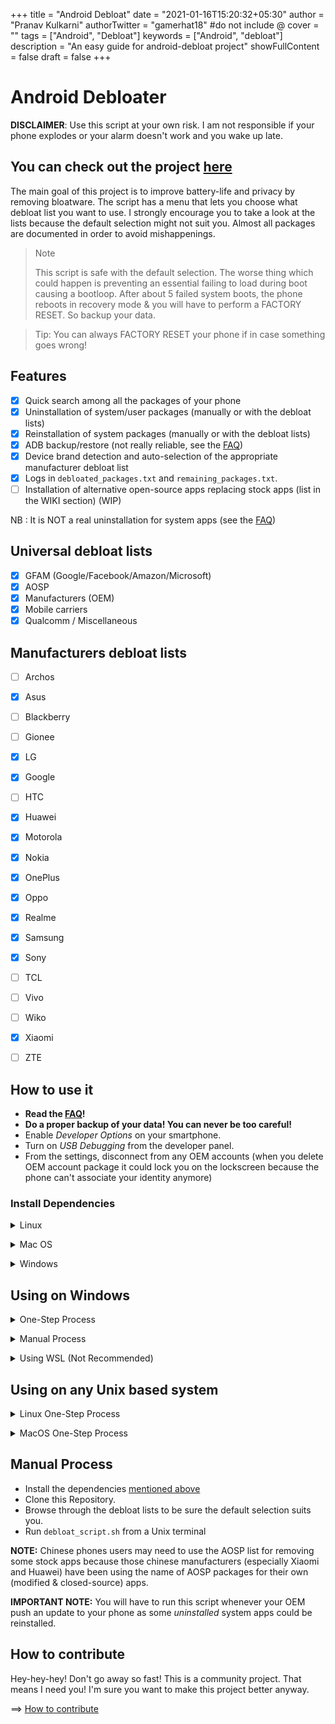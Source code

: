 +++
title = "Android Debloat"
date = "2021-01-16T15:20:32+05:30"
author = "Pranav Kulkarni"
authorTwitter = "gamerhat18" #do not include @
cover = ""
tags = ["Android", "Debloat"]
keywords = ["Android", "debloat"]
description = "An easy guide for android-debloat project"
showFullContent = false
draft = false
+++


# Android Debloater

**DISCLAIMER**: Use this script at your own risk. I am not responsible if your phone explodes or your alarm doesn't work and you wake up late.

## You can check out the project [here](https://github.com/gamerhat18/android-debloat)

The main goal of this project is to improve battery-life and privacy by removing bloatware. The script has a menu that lets you choose what debloat list you want to use. I strongly encourage you to take a look at the lists because the default selection might not suit you. Almost all packages are documented in order to avoid mishappenings.

>Note
>
>This script is safe with the default selection. The worse thing which could happen is preventing an essential failing to load during boot causing a bootloop. After about 5 failed system boots, the phone reboots in recovery mode & you will have to perform a FACTORY RESET. So backup your data. 

>Tip:
>You can always FACTORY RESET your phone if in case something goes wrong! 

## Features 
* [X] Quick search among all the packages of your phone
* [X] Uninstallation of system/user packages (manually or with the debloat lists)
* [X] Reinstallation of system packages (manually or with the debloat lists)
* [X] ADB backup/restore (not really reliable, see the [FAQ](https://github.com/gamerhat18/android-debloat/wiki/FAQ))
* [X] Device brand detection and auto-selection of the appropriate manufacturer debloat list
* [X] Logs in `debloated_packages.txt` and `remaining_packages.txt`.
* [ ] Installation of alternative open-source apps replacing stock apps (list in the WIKI section) (WIP)

NB : It is NOT a real uninstallation for system apps (see the [FAQ](https://github.com/gamerhat18/android-debloat/wiki/FAQ))

## Universal debloat lists 
* [X] GFAM (Google/Facebook/Amazon/Microsoft)
* [X] AOSP
* [X] Manufacturers (OEM)
* [X] Mobile carriers
* [X] Qualcomm / Miscellaneous

## Manufacturers debloat lists
* [ ] Archos
* [X] Asus
* [ ] Blackberry
* [ ] Gionee
* [X] LG
* [X] Google
* [ ] HTC
* [X] Huawei
* [X] Motorola
* [X] Nokia
* [X] OnePlus
* [X] Oppo
* [X] Realme
* [X] Samsung
* [X] Sony
* [ ] TCL
* [ ] Vivo
* [ ] Wiko
* [X] Xiaomi
* [ ] ZTE


## How to use it 
- **Read the [FAQ](https://github.com/gamerhat18/android-debloat/wiki/FAQ)!**
- **Do a proper backup of your data! You can never be too careful!**
- Enable *Developer Options* on your smartphone.
- Turn on *USB Debugging* from the developer panel.
- From the settings, disconnect from any OEM accounts (when you delete OEM account package it could lock you on the lockscreen because the phone can't associate your identity anymore)

### Install Dependencies
<p>
<details>
<summary>Linux</summary>

- Install *Android platform tools* and *qpdf* on your PC :

Debian Base :
```bash
$ sudo apt install android-sdk-platform-tools qpdf
```
Arch-Linux Base :
```bash
$ sudo pacman -S android-tools qpdf
```
Fedora :
```bash
$ sudo yum install android-tools qpdf
```
</details>
</p>

<p>
<details>
<summary>Mac OS</summary>

- Install [Homebrew](https://brew.sh/)
- Install *Android platform tools* and *qpdf*

You will also need to upgrade bash because Apple ships a very old bash version (3.2.57) due to licencing issues.

```bash
$ brew install android-platform-tools qpdf bash
```

You have to make the new bash version your default : 

```bash
$ sudo echo "/usr/local/bin/bash" >> /etc/shells
$ chsh -s /usr/local/bin/bash
```
Check if it works : 

```bash
$ echo $BASH_VERSION
```
</details>
</p>

<p>
<details>
<summary>Windows</summary>

You will need Chocolatey to install Git and ADB Platform Tools from Google.

```powershell 
choco install adb git -y
```

</details>
</p>

## Using on Windows
<p>
<details>
<summary>One-Step Process</summary>


Right click on the Start Menu and click on Windows Powershell (Admin). Click YES if something pops up. Then wait for a few seconds for it to load and paste the following. 
```powershell 
iex ((New-Object System.Net.WebClient).DownloadString('https://git.io/JtvK5'))
```

That's it! It will run the script program and you will have the control over enabling/disabling packages, restoring and creating backups, and more!
</details>
</p>

<p>
<details>
<summary>Manual Process</summary>

- Install the dependencies [mentioned above](https://github.com/gamerhat18/android-debloat/#install-dependencies)
- Clone this Repository.
- Browse through the debloat lists to be sure the default selection suits you.
- Run `debloat_script.sh` from the Git Terminal 
</details>
</p>

<p>
<details>
<summary>Using WSL (Not Recommended)</summary>


For now, there is no USB support in the WSL. This means you need to install both Windows and Linux platform-tools and force the use of Windows adb server.
- Download [android platform tools](https://dl.google.com/android/repository/platform-tools-latest-windows.zip) and unzip it somewhere. [Add the folder to your PATH](https://www.architectryan.com/2018/03/17/add-to-the-path-on-windows-10/).
- [Install USB drivers of your device](https://developer.android.com/studio/run/oem-usb#Drivers)
- Check your device is detected :
```batch
> adb devices
```

- Install [WSL2 (Windows Subsystem for Linux)](https://itsfoss.com/install-bash-on-windows/) in order to be able to run bash scripts.
- Install *Android platform tools* and *qpdf* from the Debian/Ubuntu shell
```bash
$ sudo apt update && sudo apt upgrade
$ sudo apt install android-sdk-platform-tools qpdf
```
- Check the version of ADB on Linux & Windows
```bash
adb version
```
You need the same version otherwise it will not work. It's very likely your Ubuntu/Debian ADB version is older than the Windows one. 
Download the lastest linux platform tools from Google & replace your adb binaries with the new ones :
```bash
$ wget https://dl.google.com/android/repository/platform-tools-latest-linux.zip
$ unzip platform-tools-latest-linux.zip
$ sudo cp platform-tools/adb /usr/bin/adb
$ sudo chmod 755 /usr/bin/adb
$ adb version
```
Kill the WSL adb server:
```bash
$ adb kill-server
```
And start the ADB server on Windows: 
```batch
> adb kill-server
> adb start-server
> adb devices
```
Note: You can access your Windows files under `/mnt/c/`

</details>
</p>


## Using on any Unix based system

<p>
<details>
<summary>Linux One-Step Process</summary>

- Open the terminal application.
- Copy and paste the following in the terminal and wait for it.
```bash 
curl -sSL https://git.io/JtfRu | bash
```
</details>
</p>


<p>
<details>
<summary>MacOS One-Step Process</summary>

- Open the terminal application.
- Copy and paste the following in the terminal and wait for it.
```bash 
curl -sSL https://git.io/JtfRB | bash
```
</details>
</p>

## Manual Process
- Install the dependencies [mentioned above](https://github.com/gamerhat18/android-debloat/#install-dependencies)
- Clone this Repository.
- Browse through the debloat lists to be sure the default selection suits you.
- Run `debloat_script.sh` from a Unix terminal 


**NOTE:** Chinese phones users may need to use the AOSP list for removing some stock apps because those chinese manufacturers (especially Xiaomi and Huawei) have been using the name of AOSP packages for their own (modified & closed-source) apps.

**IMPORTANT NOTE:** You will have to run this script whenever your OEM push an update to your phone as some *uninstalled* system apps could be reinstalled.

## How to contribute

Hey-hey-hey! Don't go away so fast! This is a community project. That means I need you! I'm sure you want to make this project better anyway.

==> [How to contribute](https://github.com/gamerhat18/android-debloat/tree/master/Contribute)